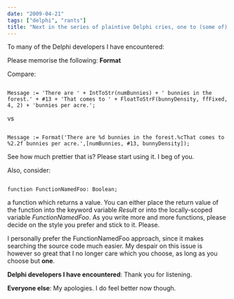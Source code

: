 ```yaml
---
date: "2009-04-21"
tags: ["delphi", "rants"]
title: "Next in the series of plaintive Delphi cries, one to (some of) the users of Delphi"
---
```


To many of the Delphi developers I have encountered:

Please memorise the following: **Format**

Compare:

<code>
Message := 'There are ' + IntToStr(numBunnies) + ' bunnies in the forest.' + #13 + 'That comes to ' + FloatToStrF(bunnyDensity, ffFixed, 4, 2) + 'bunnies per acre.';
</code>

vs

<code>
Message := Format('There are %d bunnies in the forest.%cThat comes to %2.2f bunnies per acre.',[numBunnies, #13, bunnyDensity]);
</code>

See how much prettier that is? Please start using it. I beg of you.

Also, consider:

<code>
function FunctionNamedFoo: Boolean;
</code>

a function which returns a value. You can either place the return value of the function into the keyword variable *Result* or into the locally-scoped variable *FunctionNamedFoo*. As you write more and more functions, please decide on the style you prefer and stick to it. Please.

I personally prefer the FunctionNamedFoo approach, since it makes searching the source code much easier. My despair on this issue is however so great that I no longer care which you choose, as long as you choose but **one**.

**Delphi developers I have encountered**: Thank you for listening.

**Everyone else**: My apologies. I do feel better now though.
